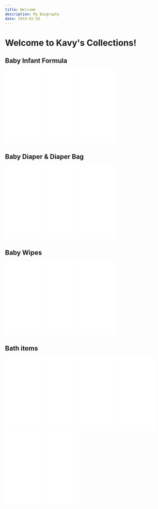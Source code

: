 ```yaml
---
title: Welcome
description: My Biography
date: 2019-02-28
---
```

# Welcome to Kavy's Collections!  <br>
## Baby Infant Formula

<iframe style="width:120px;height:240px;" marginwidth="0" marginheight="0" scrolling="no" frameborder="0" src="//rcm-na.amazon-adsystem.com/e/cm?ref=tf_til&t=athish7706-20&m=amazon&o=15&p=8&l=as1&IS2=1&asins=B01GADV4FA&linkId=1ca7c03d6e463470e669be756897e91a&bc1=000000&lt1=_blank&fc1=333333&lc1=0066c0&bg1=ffffff&f=ifr">
</iframe>

<iframe style="width:120px;height:240px;" marginwidth="0" marginheight="0" scrolling="no" frameborder="0" src="//rcm-na.amazon-adsystem.com/e/cm?ref=tf_til&t=athish7706-20&m=amazon&o=15&p=8&l=as1&IS2=1&asins=B00DOPYSOW&linkId=58bc447fa6a088f744737f13ffd33ee3&bc1=000000&lt1=_blank&fc1=333333&lc1=0066c0&bg1=ffffff&f=ifr">
</iframe>


<iframe style="width:120px;height:240px;" marginwidth="0" marginheight="0" scrolling="no" frameborder="0" src="//rcm-na.amazon-adsystem.com/e/cm?ref=tf_til&t=athish7706-20&m=amazon&o=15&p=8&l=as1&IS2=1&asins=B00DOPYKX6&linkId=3d7774b2fc9b1b9769fba4a0a1d81959&bc1=000000&lt1=_blank&fc1=333333&lc1=0066c0&bg1=ffffff&f=ifr">
</iframe>


## Baby Diaper & Diaper Bag

<iframe style="width:120px;height:240px;" marginwidth="0" marginheight="0" scrolling="no" frameborder="0" src="//rcm-na.amazon-adsystem.com/e/cm?ref=tf_til&t=athish7706-20&m=amazon&o=15&p=8&l=as1&IS2=1&asins=B07CVBTN3N&linkId=03cf836879df251b228aa13450fb060a&bc1=000000&lt1=_blank&fc1=333333&lc1=0066c0&bg1=ffffff&f=ifr">
</iframe>

<iframe style="width:120px;height:240px;" marginwidth="0" marginheight="0" scrolling="no" frameborder="0" src="//rcm-na.amazon-adsystem.com/e/cm?ref=tf_til&t=athish7706-20&m=amazon&o=15&p=8&l=as1&IS1=1&asins=B07MP6VXRN&linkId=2e8cdb66625bd477c5ef8de0eea742ae&bc1=FFFFFF&lt1=_top&fc1=333333&lc1=0066C0&bg1=FFFFFF&f=ifr">
    </iframe>

<iframe style="width:120px;height:240px;" marginwidth="0" marginheight="0" scrolling="no" frameborder="0" src="//rcm-na.amazon-adsystem.com/e/cm?ref=tf_til&t=athish7706-20&m=amazon&o=15&p=8&l=as1&IS2=1&asins=B074FYXBJ6&linkId=cd11e1fadb082cc1d679334883a13cc9&bc1=000000&lt1=_blank&fc1=333333&lc1=0066c0&bg1=ffffff&f=ifr">
</iframe>


## Baby Wipes

<iframe style="width:120px;height:240px;" marginwidth="0" marginheight="0" scrolling="no" frameborder="0" src="//rcm-na.amazon-adsystem.com/e/cm?ref=tf_til&t=athish7706-20&m=amazon&o=15&p=8&l=as1&IS2=1&asins=B00INOM4X6&linkId=e92d5c51afaca95e6d9b780b516bed54&bc1=000000&lt1=_blank&fc1=333333&lc1=0066c0&bg1=ffffff&f=ifr">
    </iframe>

<iframe style="width:120px;height:240px;" marginwidth="0" marginheight="0" scrolling="no" frameborder="0" src="//rcm-na.amazon-adsystem.com/e/cm?lt1=_blank&bc1=000000&IS2=1&bg1=FFFFFF&fc1=000000&lc1=0000FF&t=athish7706-20&language=en_CA&o=15&p=8&l=as4&m=amazon&f=ifr&ref=as_ss_li_til&asins=B00FMWWN6U&linkId=621cbf42dea112bd590769959eac3fab"></iframe>


<iframe style="width:120px;height:240px;" marginwidth="0" marginheight="0" scrolling="no" frameborder="0" src="//rcm-na.amazon-adsystem.com/e/cm?ref=tf_til&t=athish7706-20&m=amazon&o=15&p=8&l=as1&IS1=1&asins=B07MB5RY9N&linkId=0abd5f7a909886d43ad17bdc06d9facc&bc1=FFFFFF&lt1=_top&fc1=333333&lc1=0066C0&bg1=FFFFFF&f=ifr">
    </iframe>

## Bath items

<iframe style="width:120px;height:240px;" marginwidth="0" marginheight="0" scrolling="no" frameborder="0" src="//rcm-na.amazon-adsystem.com/e/cm?lt1=_blank&bc1=000000&IS2=1&bg1=FFFFFF&fc1=000000&lc1=0000FF&t=athish7706-20&language=en_CA&o=15&p=8&l=as4&m=amazon&f=ifr&ref=as_ss_li_til&asins=B07CJ9Q1CX&linkId=05b4c26fe7a82b5ef0a26e794b0e94e2"></iframe>

<iframe style="width:120px;height:240px;" marginwidth="0" marginheight="0" scrolling="no" frameborder="0" src="//rcm-na.amazon-adsystem.com/e/cm?ref=tf_til&t=athish7706-20&m=amazon&o=15&p=8&l=as1&IS2=1&asins=B004L5JCZ4&linkId=32dbbf21886755b9c8ce6a2110f2faa0&bc1=000000&lt1=_blank&fc1=333333&lc1=0066c0&bg1=ffffff&f=ifr">
    </iframe>

<iframe style="width:120px;height:240px;" marginwidth="0" marginheight="0" scrolling="no" frameborder="0" src="//rcm-na.amazon-adsystem.com/e/cm?ref=tf_til&t=athish7706-20&m=amazon&o=15&p=8&l=as1&IS2=1&asins=B07VHR8NDF&linkId=42658212e49b0e898304c52df608c249&bc1=000000&lt1=_blank&fc1=333333&lc1=0066c0&bg1=ffffff&f=ifr">
    </iframe>


<iframe style="width:120px;height:240px;" marginwidth="0" marginheight="0" scrolling="no" frameborder="0" src="//rcm-na.amazon-adsystem.com/e/cm?lt1=_blank&bc1=000000&IS2=1&bg1=FFFFFF&fc1=000000&lc1=0000FF&t=athish7706-20&o=15&p=8&l=as4&m=amazon&f=ifr&ref=as_ss_li_til&asins=B07MYVXSDH&linkId=2f42da78bb2d35172fd2d18b698c2a58"></iframe>


<iframe style="width:120px;height:240px;" marginwidth="0" marginheight="0" scrolling="no" frameborder="0" src="//rcm-na.amazon-adsystem.com/e/cm?lt1=_blank&bc1=000000&IS2=1&bg1=FFFFFF&fc1=000000&lc1=0000FF&t=athish7706-20&o=15&p=8&l=as4&m=amazon&f=ifr&ref=as_ss_li_til&asins=B07YFBT7DW&linkId=3afb597e512ececae29654f51db7cb86"></iframe>

<iframe style="width:120px;height:240px;" marginwidth="0" marginheight="0" scrolling="no" frameborder="0" src="//rcm-na.amazon-adsystem.com/e/cm?lt1=_blank&bc1=000000&IS2=1&bg1=FFFFFF&fc1=000000&lc1=0000FF&t=athish7706-20&o=15&p=8&l=as4&m=amazon&f=ifr&ref=as_ss_li_til&asins=B0009Z16G8&linkId=b64bc9863345c66430301e1bb42d4b95"></iframe>